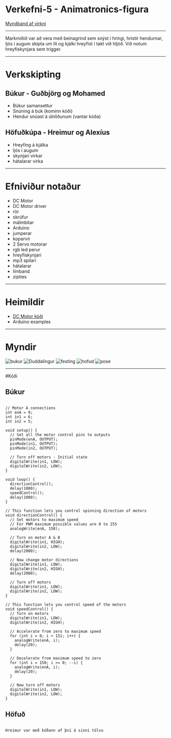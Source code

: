 # Verkefni-5 - Animatronics-figura

[Myndband af virkni](https://www.youtube.com/channel/UCalAswnoYvKqwOg9npZweKw)

---

Markmiðið var að vera með beinagrind sem snýst í hringi, hristir hendurnar, ljós í augum skipta um lit og kjálki hreyfist í takt við hljóð. Við notum hreyfiskynjara sem trigger.

---

# Verkskipting

## Búkur - Guðbjörg og Mohamed

- Búkur samansettur
- Snúning á búk (kominn kóði)
- Hendur snúast á úlnliðunum (vantar kóða)

## Höfuðkúpa - Hreimur og Alexíus

- Hreyfing á kjálka
- ljós í augum
- skynjari virkar
- hátalarar virka

---

# Efniviður notaður
- DC Motor
- DC Motor driver
- rör
- skrúfur
- málmbitar
- Arduino
- jumperar
- koparvír
- 2 Servo motorar
- rgb led perur
- hreyfiskynjari
- mp3 spilari
- hátalarar
- límband
- zipties

---

# Heimildir
- [DC Motor kóði](https://lastminuteengineers.com/l298n-dc-stepper-driver-arduino-tutorial/)
- Arduino examples

---

# Myndir
![bukur](https://user-images.githubusercontent.com/111804480/195713701-589f3835-6df9-48d2-868a-1eac73fa2a6a.png)
![Duddalingur](https://user-images.githubusercontent.com/111804480/195713707-c52dac76-2f9f-4190-93a8-677416b08fbd.png)
![festing](https://user-images.githubusercontent.com/111804480/195713710-fda83a8c-0977-40fb-a947-d9ad759b3409.png)
![hofud](https://user-images.githubusercontent.com/111804480/195713713-70e58f09-0fca-482b-8558-c22344d1906c.png)
![pose](https://user-images.githubusercontent.com/111804480/195713716-29884d30-6b5b-4e96-8aa1-5e5e0c114c60.png)

---

#Kóði

## Búkur

```

// Motor A connections
int enA = 9;
int in1 = 6;
int in2 = 5;

void setup() {
  // Set all the motor control pins to outputs
  pinMode(enA, OUTPUT);
  pinMode(in1, OUTPUT);
  pinMode(in2, OUTPUT);
  
  // Turn off motors - Initial state
  digitalWrite(in1, LOW);
  digitalWrite(in2, LOW);
}

void loop() {
  directionControl();
  delay(1000);
  speedControl();
  delay(1000);
}

// This function lets you control spinning direction of motors
void directionControl() {
  // Set motors to maximum speed
  // For PWM maximum possible values are 0 to 255
  analogWrite(enA, 150);

  // Turn on motor A & B
  digitalWrite(in1, HIGH);
  digitalWrite(in2, LOW);
  delay(2000);
  
  // Now change motor directions
  digitalWrite(in1, LOW);
  digitalWrite(in2, HIGH);
  delay(2000);
  
  // Turn off motors
  digitalWrite(in1, LOW);
  digitalWrite(in2, LOW);
}

// This function lets you control speed of the motors
void speedControl() {
  // Turn on motors
  digitalWrite(in1, LOW);
  digitalWrite(in2, HIGH);
  
  // Accelerate from zero to maximum speed
  for (int i = 0; i < 151; i++) {
    analogWrite(enA, i);
    delay(20);
  }
  
  // Decelerate from maximum speed to zero
  for (int i = 150; i >= 0; --i) {
    analogWrite(enA, i);
    delay(20);
  }
  
  // Now turn off motors
  digitalWrite(in1, LOW);
  digitalWrite(in2, LOW);
}

```

## Höfuð

```

Hreimur var með kóðann af því á sinni tölvu

```
